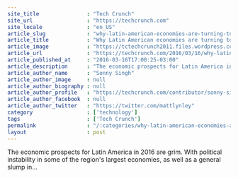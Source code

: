 ```yaml
---
site_title               : "Tech Crunch"
site_url                 : "https://techcrunch.com"
site_locale              : "en_US"
article_slug             : "why-latin-american-economies-are-turning-to-bitcoin"
article_title            : "Why Latin American economies are turning to bitcoin"
article_image            : "https://tctechcrunch2011.files.wordpress.com/2015/01/bitcoin-rainbow.jpg?w=764&h=400&crop=1"
article_url              : "https://techcrunch.com/2016/03/16/why-latin-american-economies-are-turning-to-bitcoin/"
article_published_at     : "2016-03-16T17:00:25-03:00"
article_description      : "The economic prospects for Latin America in 2016 are grim. With political instability in some of the region's largest economies, as well as a general slump in..."
article_author_name      : "Sonny Singh"
article_author_image     : null
article_author_biography : null
article_author_profile   : "https://techcrunch.com/contributor/sonny-singh/"
article_author_facebook  : null
article_author_twitter   : "https://twitter.com/mattlynley"
category                 : ['technology']
tags                     : ['Tech Crunch']
permalink                : "/:categories/why-latin-american-economies-are-turning-to-bitcoin/"
layout                   : post
---
```


The economic prospects for Latin America in 2016 are grim. With political instability in some of the region's largest economies, as well as a general slump in...
